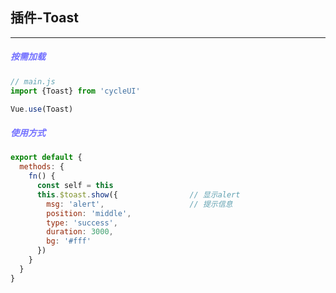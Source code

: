 ## 插件-Toast
--- 
##### <font color='#7370ff'>按需加载</font>
```js
// main.js
import {Toast} from 'cycleUI'

Vue.use(Toast)
```

##### <font color='#7370ff'>使用方式</font>
```js
export default {
  methods: {
    fn() {
      const self = this
      this.$toast.show({                // 显示alert
        msg: 'alert',                   // 提示信息
        position: 'middle',
        type: 'success',
        duration: 3000,
        bg: '#fff'
      })
    }
  }
}
```